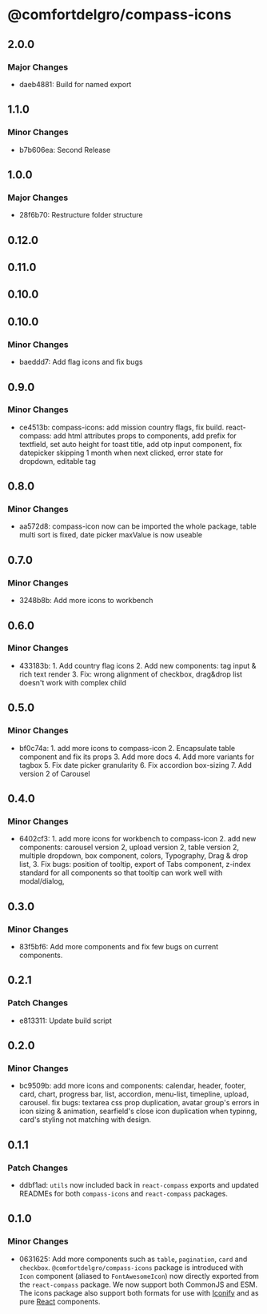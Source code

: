 # @comfortdelgro/compass-icons

## 2.0.0

### Major Changes

- daeb4881: Build for named export

## 1.1.0

### Minor Changes

- b7b606ea: Second Release

## 1.0.0

### Major Changes

- 28f6b70: Restructure folder structure

## 0.12.0

## 0.11.0

## 0.10.0

## 0.10.0

### Minor Changes

- baeddd7: Add flag icons and fix bugs

## 0.9.0

### Minor Changes

- ce4513b: compass-icons: add mission country flags, fix build.
  react-compass: add html attributes props to components, add prefix for textfield, set auto height for toast title, add otp input component, fix datepicker skipping 1 month when next clicked, error state for dropdown, editable tag

## 0.8.0

### Minor Changes

- aa572d8: compass-icon now can be imported the whole package, table multi sort is fixed, date picker maxValue is now useable

## 0.7.0

### Minor Changes

- 3248b8b: Add more icons to workbench

## 0.6.0

### Minor Changes

- 433183b: 1. Add country flag icons 2. Add new components: tag input & rich text render 3. Fix: wrong alignment of checkbox, drag&drop list doesn't work with complex child

## 0.5.0

### Minor Changes

- bf0c74a: 1. add more icons to compass-icon 2. Encapsulate table component and fix its props 3. Add more docs 4. Add more variants for tagbox 5. Fix date picker granularity 6. Fix accordion box-sizing 7. Add version 2 of Carousel

## 0.4.0

### Minor Changes

- 6402cf3: 1. add more icons for workbench to compass-icon 2. add new components: carousel version 2, upload version 2, table version 2, multiple dropdown, box component, colors, Typography, Drag & drop list, 3. Fix bugs: position of tooltip, export of Tabs component, z-index standard for all components so that tooltip can work well with modal/dialog,

## 0.3.0

### Minor Changes

- 83f5bf6: Add more components and fix few bugs on current components.

## 0.2.1

### Patch Changes

- e813311: Update build script

## 0.2.0

### Minor Changes

- bc9509b: add more icons and components: calendar, header, footer, card, chart, progress bar, list, accordion, menu-list, timepline, upload, carousel.
  fix bugs: textarea css prop duplication, avatar group's errors in icon sizing & animation, searfield's close icon duplication when typinng, card's styling not matching with design.

## 0.1.1

### Patch Changes

- ddbf1ad: `utils` now included back in `react-compass` exports and updated READMEs for both `compass-icons` and `react-compass` packages.

## 0.1.0

### Minor Changes

- 0631625: Add more components such as `table`, `pagination`, `card` and `checkbox`. `@comfortdelgro/compass-icons` package is introduced with `Icon` component (aliased to `FontAwesomeIcon`) now directly exported from the `react-compass` package. We now support both CommonJS and ESM. The icons package also support both formats for use with [Iconify](https://iconify.design) and as pure [React](https://reactjs.org) components.

